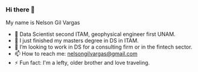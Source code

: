 ### Hi there 👋

My name is Nelson Gil Vargas

- 🔭 Data Scientist second ITAM, geophysical engineer first UNAM. 
- 🌱 I just finished my masters degree in DS in ITAM.
- 👯 I’m looking to work in DS for a consulting firm or in the fintech sector.
- 📫 How to reach me: nelsongilvargas@gmail.com
- ⚡ Fun fact: I'm a lefty, older brother and love traveling. 

<!--
**nelsonalejandrov/nelsonalejandrov** is a ✨ _special_ ✨ repository because its `README.md` (this file) appears on your GitHub profile.

Here are some ideas to get you started:

- 🔭 I’m currently working on ...
- 🌱 I’m currently learning ...
- 👯 I’m looking to collaborate on ...
- 🤔 I’m looking for help with ...
- 💬 Ask me about ...
- 📫 How to reach me: ...
- 😄 Pronouns: ...
- ⚡ Fun fact: ...
-->
